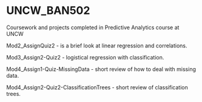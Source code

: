 # UNCW_BAN502
Coursework and projects completed in Predictive Analytics course at UNCW


Mod2_AssignQuiz2 - is a brief look at linear regression and correlations.

Mod3_Assign2-Quiz2 - logistical regression with classification.

Mod4_Assign1-Quiz-MissingData - short review of how to deal with missing data.

Mod4_Assign2-Quiz2-ClassificationTrees - short review of classification trees.


